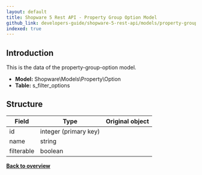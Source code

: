 ```yaml
---
layout: default
title: Shopware 5 Rest API - Property Group Option Model
github_link: developers-guide/shopware-5-rest-api/models/property-group-option/index.md
indexed: true
---
```


## Introduction

This is the data of the property-group-option model.

* **Model:** Shopware\Models\Property\Option
* **Table:** s_filter_options

## Structure

| Field               | Type                  | Original object                                 |
|---------------------|-----------------------|-------------------------------------------------|
| id 	         	  | integer (primary key) |                                                 |
| name		      	  | string				  | 		                                        |
| filterable		  | boolean				  | 												|

**[Back to overview](../)**